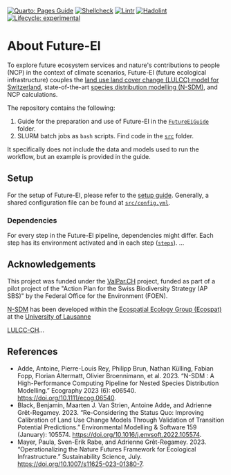 [//]: # (Workflow: Quarto Pages Guide)
[//]: # (Workflow: Linting shell check)
[//]: # (R lifecycle batch)
[![Quarto: Pages Guide](https://github.com/cbueth/Future-EI/actions/workflows/publish.yml/badge.svg?branch=main)](https://cbueth.github.io/Future-EI/)
[![Shellcheck](https://github.com/cbueth/Future-EI/actions/workflows/lint-sh.yml/badge.svg?branch=main)](https://github.com/cbueth/Future-EI/actions/workflows/lint-sh.yml)
[![Lintr](https://github.com/cbueth/Future-EI/actions/workflows/lint-R.yml/badge.svg?branch=main)](https://github.com/cbueth/Future-EI/actions/workflows/lint-R.yml)
[![Hadolint](https://github.com/cbueth/Future-EI/actions/workflows/lint-docker.yml/badge.svg?branch=main)](https://github.com/cbueth/Future-EI/actions/workflows/lint-docker.yml)
[![Lifecycle: experimental](https://img.shields.io/badge/lifecycle-experimental-orange.svg)](https://lifecycle.r-lib.org/articles/stages.html#experimental)


# About Future-EI

To explore future ecosystem services and nature's contributions to people (NCP)
in the context of climate scenarios, Future-EI (future ecological infrastructure) 
couples the
[land use land cover change (LULCC) model for Switzerland](https://github.com/blenback/LULCC-CH),
state-of-the-art
[species distribution modelling (N-SDM)](https://github.com/N-SDM/N-SDM),
and NCP calculations.

The repository contains the following:

1. Guide for the preparation and use of Future-EI in the
   [`FutureEiGuide`](FutureEiGuide) folder.
2. SLURM batch jobs as `bash` scripts. Find code in the [`src`](src) folder.

It specifically does not include the data and models used to run the workflow,
but an example is provided in the guide.

## Setup

For the setup of Future-EI, please refer to
the [setup guide](https://cbueth.github.io/Future-EI/setup).
Generally, a shared configuration file can be found at
[`src/config.yml`](src/config.yml).

### Dependencies

For every step in the Future-EI pipeline, dependencies might differ.
Each step has its environment activated and in each step ([`steps`](src/steps)).
...

## Acknowledgements

This project was funded under the [ValPar.CH](https://valpar.ch/index_en.php?page=home_en)
project, funded as part of a pilot project of the "Action Plan for the Swiss 
Biodiversity Strategy (AP SBS)" by the Federal Office for the Environment (FOEN).

[N-SDM](https://github.com/N-SDM/N-SDM) has been developed within the
[Ecospatial Ecology Group (Ecospat)](https://www.unil.ch/ecospat/en/home.html)
at the [University of Lausanne](https://www.unil.ch/central/en/home.html)

[LULCC-CH](https://github.com/blenback/LULCC-CH)...

## References

- Adde, Antoine, Pierre-Louis Rey, Philipp Brun, Nathan Külling, Fabian Fopp, 
  Florian Altermatt, Olivier Broennimann, et al. 2023. “N-SDM : A High-Performance 
  Computing Pipeline for Nested Species Distribution Modelling.” Ecography 2023 (6): 
  e06540. https://doi.org/10.1111/ecog.06540.
- Black, Benjamin, Maarten J. Van Strien, Antoine Adde, and
  Adrienne Grêt-Regamey. 2023. “Re-Considering the Status Quo: Improving Calibration 
  of Land Use Change Models Through Validation of Transition Potential Predictions.” 
  Environmental Modelling & Software 159 (January): 105574.
  https://doi.org/10.1016/j.envsoft.2022.105574.
- Mayer, Paula, Sven-Erik Rabe, and Adrienne Grêt-Regamey. 2023. “Operationalizing 
  the Nature Futures Framework for Ecological Infrastructure.” Sustainability Science,
  July. https://doi.org/10.1007/s11625-023-01380-7.
